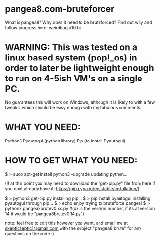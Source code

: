 # pangea8.com-bruteforcer

What is pangea8? Why does it need to be bruteforced?
Find out why and follow progress here: weirdbug.x10.bz

# WARNING: This was tested on a linux based system (pop!_os) in order to later be lightweight enough to run on 4-5ish VM's on a single PC.
No guarantees this will work on Windows, although it is likely to with a few tweaks, 
which should be easy enough with my fabulous comments.


# WHAT YOU NEED:

Python3
Pyautogui (python library)
Pip (to install Pyautogui)

# HOW TO GET WHAT YOU NEED:

  $ > sudo apt-get install python3 -upgrade
updating python...

(!! at this point you may need to download the "get-pip.py" file from here if you
dont already have it: https://pip.pypa.io/en/stable/installation/)

  $ > python3 get-pip.py
installing pip...
  $ > pip install pyautogui
installing pyautogui through pip...
  $ > echo enjoy trying to bruteforce pangea!
  $ > python3 pangea8brutev0.xx.py #(xx is the version number, if its at version 14 it would be "pangea8brutev0.14.py")
  
  
  note: feel free to edit this however you want, and email me at skepticseptic1@gmail.com with the subject "pangea8 brute"
  for any questions on the code :)
